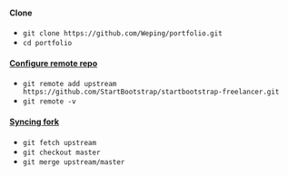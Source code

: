 #### Clone
- `git clone https://github.com/Weping/portfolio.git`
- `cd portfolio`

#### [Configure remote repo](https://docs.github.com/en/pull-requests/collaborating-with-pull-requests/working-with-forks/configuring-a-remote-repository-for-a-fork)
- `git remote add upstream https://github.com/StartBootstrap/startbootstrap-freelancer.git`
- `git remote -v`

#### [Syncing fork](https://docs.github.com/en/pull-requests/collaborating-with-pull-requests/working-with-forks/syncing-a-fork)
- `git fetch upstream`
- `git checkout master`
- `git merge upstream/master`
